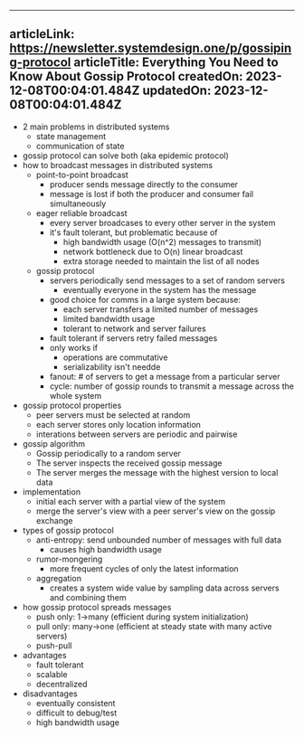 -----------------------
articleLink: https://newsletter.systemdesign.one/p/gossiping-protocol
articleTitle: Everything You Need to Know About Gossip Protocol
createdOn: 2023-12-08T00:04:01.484Z
updatedOn: 2023-12-08T00:04:01.484Z
-----------------------

- 2 main problems in distributed systems
  - state management
  - communication of state
- gossip protocol can solve both (aka epidemic protocol)
- how to broadcast messages in distributed systems
  - point-to-point broadcast
    - producer sends message directly to the consumer
    - message is lost if both the producer and consumer fail simultaneously
  - eager reliable broadcast
    - every server broadcases to every other server in the system
    - it's fault tolerant, but problematic because of
      - high bandwidth usage (O(n^2) messages to transmit)
      - network bottleneck due to O(n) linear broadcast
      - extra storage needed to maintain the list of all nodes
  - gossip protocol
    - servers periodically send messages to a set of random servers
      - eventually everyone in the system has the message
    - good choice for comms in a large system because:
      - each server transfers a limited number of messages
      - limited bandwidth usage
      - tolerant to network and server failures
    - fault tolerant if servers retry failed messages
    - only works if
      - operations are commutative
      - serializability isn't needde
    - fanout: # of servers to get a message from a particular server
    - cycle: number of gossip rounds to transmit a message across the whole system
- gossip protocol properties
  - peer servers must be selected at random
  - each server stores only location information
  - interations between servers are periodic and pairwise
- gossip algorithm
  - Gossip periodically to a random server
  - The server inspects the received gossip message
  - The server merges the message with the highest version to local data
- implementation
  - initial each server with a partial view of the system
  - merge the server's view with a peer server's view on the gossip exchange
- types of gossip protocol
  - anti-entropy: send unbounded number of messages with full data
    - causes high bandwidth usage
  - rumor-mongering
    - more frequent cycles of only the latest information
  - aggregation
    - creates a system wide value by sampling data across servers and combining them
- how gossip protocol spreads messages
  - push only: 1->many (efficient during system initialization)
  - pull only: many->one (efficient at steady state with many active servers)
  - push-pull
- advantages
  - fault tolerant
  - scalable
  - decentralized
- disadvantages
  - eventually consistent
  - difficult to debug/test
  - high bandwidth usage